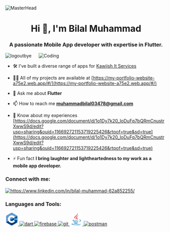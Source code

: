 ![MasterHead](https://repository-images.githubusercontent.com/588181932/e36ec678-7984-4cdd-8e4c-a3932772ff8e)
<h1 align="center">Hi 👋, I'm Bilal Muhammad</h1>
<h3 align="center">A passionate Mobile App developer with expertise in Flutter.</h3>
<img align="right" alt="Coding" width="400" src="https://www.websutility.com/new_images/flutter-app-course.gif">

<p align="left"> <img src="https://komarev.com/ghpvc/?username=logoutbye&label=Profile%20views&color=0e75b6&style=flat" alt="logoutbye" /> </p>

- 🛠️ I've built a diverse range of apps for [Kawiish It Services](https://play.google.com/store/apps/developer?id=Kashif+Mushtaq)

- 👨‍💻 All of my projects are available at [https://my-portfolio-website-a75e2.web.app/#/](https://my-portfolio-website-a75e2.web.app/#/)

- 💬 Ask me about **Flutter**

- 📫 How to reach me **muhammadbilal03478@gmail.com**

- 📄 Know about my experiences [https://docs.google.com/document/d/1o1Dy7k20_loDuFq7bQRmCnustrXwwS9d/edit?usp=sharing&ouid=116692721153719225426&rtpof=true&sd=true](https://docs.google.com/document/d/1o1Dy7k20_loDuFq7bQRmCnustrXwwS9d/edit?usp=sharing&ouid=116692721153719225426&rtpof=true&sd=true)

- ⚡ Fun fact **I bring laughter and lightheartedness to my work as a mobile app developer.**

<h3 align="left">Connect with me:</h3>
<p align="left">
<a href="https://linkedin.com/in/https://www.linkedin.com/in/bilal-muhammad-62a852255/" target="blank"><img align="center" src="https://raw.githubusercontent.com/rahuldkjain/github-profile-readme-generator/master/src/images/icons/Social/linked-in-alt.svg" alt="https://www.linkedin.com/in/bilal-muhammad-62a852255/" height="30" width="40" /></a>
</p>

<h3 align="left">Languages and Tools:</h3>
<p align="left"> <a href="https://www.w3schools.com/cpp/" target="_blank" rel="noreferrer"> <img src="https://raw.githubusercontent.com/devicons/devicon/master/icons/cplusplus/cplusplus-original.svg" alt="cplusplus" width="40" height="40"/> </a> <a href="https://dart.dev" target="_blank" rel="noreferrer"> <img src="https://www.vectorlogo.zone/logos/dartlang/dartlang-icon.svg" alt="dart" width="40" height="40"/> </a> <a href="https://firebase.google.com/" target="_blank" rel="noreferrer"> <img src="https://www.vectorlogo.zone/logos/firebase/firebase-icon.svg" alt="firebase" width="40" height="40"/> </a> <a href="https://git-scm.com/" target="_blank" rel="noreferrer"> <img src="https://www.vectorlogo.zone/logos/git-scm/git-scm-icon.svg" alt="git" width="40" height="40"/> </a> <a href="https://www.java.com" target="_blank" rel="noreferrer"> <img src="https://raw.githubusercontent.com/devicons/devicon/master/icons/java/java-original.svg" alt="java" width="40" height="40"/> </a> <a href="https://postman.com" target="_blank" rel="noreferrer"> <img src="https://www.vectorlogo.zone/logos/getpostman/getpostman-icon.svg" alt="postman" width="40" height="40"/> </a> </p>
